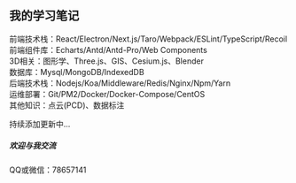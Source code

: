 ## 我的学习笔记
前端技术栈：React/Electron/Next.js/Taro/Webpack/ESLint/TypeScript/Recoil  
前端组件库：Echarts/Antd/Antd-Pro/Web Components  
3D相关：图形学、Three.js、GIS、Cesium.js、Blender  
数据库：Mysql/MongoDB/IndexedDB  
后端技术栈：Nodejs/Koa/Middleware/Redis/Nginx/Npm/Yarn  
运维部署：Git/PM2/Docker/Docker-Compose/CentOS  
其他知识：点云(PCD)、数据标注


持续添加更新中...

##### 欢迎与我交流
QQ或微信：78657141
